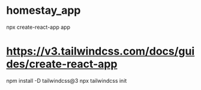 # homestay_app

npx create-react-app app


# https://v3.tailwindcss.com/docs/guides/create-react-app

npm install -D tailwindcss@3
npx tailwindcss init